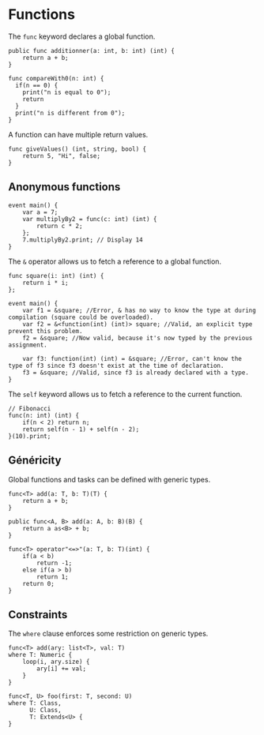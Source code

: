 # Functions

The `func` keyword declares a global function.
```grimoire
public func additionner(a: int, b: int) (int) {
    return a + b;
}

func compareWith0(n: int) {
  if(n == 0) {
    print("n is equal to 0");
    return
  }
  print("n is different from 0");
}
```

A function can have multiple return values.
```grimoire
func giveValues() (int, string, bool) {
	return 5, "Hi", false;
}
```

## Anonymous functions
```grimoire
event main() {
	var a = 7;
	var multiplyBy2 = func(c: int) (int) {
		return c * 2;
	};
	7.multiplyBy2.print; // Display 14
}
```

The `&` operator allows us to fetch a reference to a global function.
```grimoire
func square(i: int) (int) {
	return i * i;
};

event main() {
	var f1 = &square; //Error, & has no way to know the type at during compilation (square could be overloaded).
	var f2 = &<function(int) (int)> square; //Valid, an explicit type prevent this problem.
	f2 = &square; //Now valid, because it's now typed by the previous assignment.

	var f3: function(int) (int) = &square; //Error, can't know the type of f3 since f3 doesn't exist at the time of declaration.
	f3 = &square; //Valid, since f3 is already declared with a type.
}
```

The `self` keyword allows us to fetch a reference to the current function.
```grimoire
// Fibonacci
func(n: int) (int) {
    if(n < 2) return n;
    return self(n - 1) + self(n - 2);
}(10).print;
```

## Généricity

Global functions and tasks can be defined with generic types.
```grimoire
func<T> add(a: T, b: T)(T) {
    return a + b;
}

public func<A, B> add(a: A, b: B)(B) {
    return a as<B> + b;
}

func<T> operator"<=>"(a: T, b: T)(int) {
	if(a < b)
		return -1;
	else if(a > b)
		return 1;
    return 0;
}
```

## Constraints

The `where` clause enforces some restriction on generic types.
```grimoire
func<T> add(ary: list<T>, val: T)
where T: Numeric {
    loop(i, ary.size) {
        ary[i] += val;
    }
}

func<T, U> foo(first: T, second: U)
where T: Class,
      U: Class,
      T: Extends<U> {
}
```